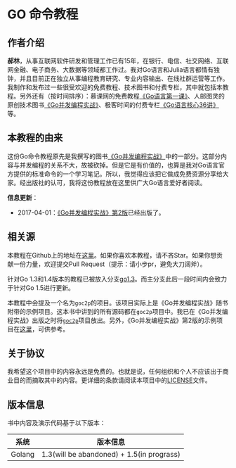 # GO 命令教程

## 作者介绍

**郝林**，从事互联网软件研发和管理工作已有15年，在银行、电信、社交网络、互联网金融、电子商务、大数据等领域都工作过。我对Go语言和Julia语言都情有独钟，并且目前正在独立从事编程教育研究、专业内容输出、在线社群运营等工作。我制作和发布过一些很受欢迎的免费教程、技术图书和付费专栏，其中就包括本教程。另外还有（按时间排序）：慕课网的免费教程[《Go语言第一课》](https://www.imooc.com/learn/345)、人邮图灵的原创技术图书[《Go并发编程实战》](https://www.ituring.com.cn/book/1950)、极客时间的付费专栏[《Go语言核心36讲》](https://time.geekbang.org/column/intro/112)等。

## 本教程的由来

这份Go命令教程原先是我撰写的图书[《Go并发编程实战》](http://www.ituring.com.cn/book/1525)中的一部分。这部分内容与并发编程的关系不大，故被砍掉。但是它是有价值的，也算是我对Go语言官方提供的标准命令的一个学习笔记。所以，我觉得应该把它做成免费资源分享给大家。经出版社的认可，我将这份教程放在这里供广大Go语言爱好者阅读。

**信息更新**：
- 2017-04-01：[《Go并发编程实战》第2版](http://www.ituring.com.cn/book/1950)已经出版了。

## 相关源

本教程在Github上的地址在[这里](https://github.com/hyper0x/go_command_tutorial)。如果你喜欢本教程，请不吝Star。如果你想贡献一份力量，欢迎提交Pull Request（提示：请小步pr，避免大刀阔斧）。

针对Go 1.3和1.4版本的教程已被放入分支[go1.3](https://github.com/hyper0x/go_command_tutorial/tree/go1.3)。而主分支此后一段时间内会致力于针对Go 1.5进行更新。

本教程中会提及一个名为`goc2p`的项目。该项目实际上是《Go并发编程实战》随书附带的示例项目。这本书中讲到的所有源码都在`goc2p`项目中。我已在《Go并发编程实战》出版之时将[`goc2p`](https://github.com/hyper0x/goc2p)项目放出。另外，《Go并发编程实战》第2版的示例项目在[这里](https://github.com/gopcp/example.v2)，可供参考。

## 关于协议

我希望这个项目中的内容永远是免费的。也就是说，任何组织和个人不应该出于商业目的而摘取其中的内容。更详细的条款请阅读本项目中的[LICENSE](https://github.com/hyper0x/go_command_tutorial/blob/master/LICENSE)文件。

## 版本信息
书中内容及演示代码基于以下版本：

| 系统      | 版本信息
|---------|------
|Golang   |1.3(will be abandoned) + 1.5(in prograss)
